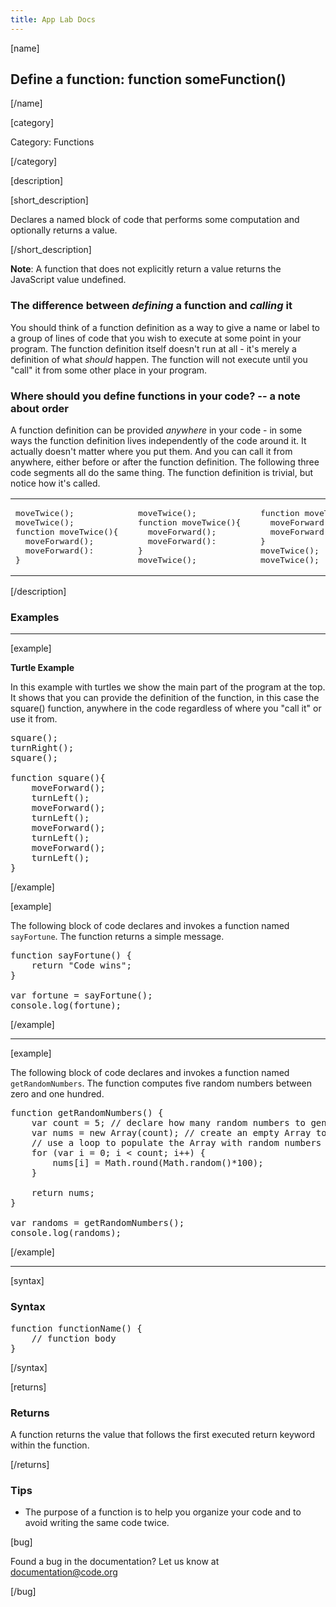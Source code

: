 ```yaml
---
title: App Lab Docs
---
```


[name]

## Define a function: function someFunction()

[/name]


[category]

Category: Functions

[/category]

[description]

[short_description]

Declares a named block of code that performs some computation and optionally returns a value.

[/short_description]

**Note**: A function that does not explicitly return a value returns the JavaScript value undefined.

### The difference between *defining* a function and _calling_ it

You should think of a function definition as a way to give a name or label to a group of lines of code that you wish to execute at some point in your program.  The function definition itself doesn't run at all - it's merely a definition of what *should* happen.  The function will not execute until you "call" it from some other place in your program.   

### Where should you define functions in your code? -- a note about order
A function definition can be provided *anywhere* in your code - in some ways the function definition lives independently of the code around it. It actually doesn't matter where you put them. And you can call it from anywhere, either before or after the function definition.  The following three code segments all do the same thing.  The function definition is trivial, but notice how it's called.

<table>
<tr>
<td width=33%><pre>
moveTwice();  
moveTwice();  
function moveTwice(){  
  moveForward();
  moveForward():
} </pre></td>
<td width=33%><pre>
moveTwice(); 
function moveTwice(){  
  moveForward();
  moveForward():
}    
moveTwice();</pre></td>
<td width=33%><pre>
function moveTwice(){  
  moveForward();
  moveForward():
}    
moveTwice();  
moveTwice();</pre></td></tr></table>



[/description]

### Examples
____________________________________________________
[example]

**Turtle Example**

In this example with turtles we show the main part of the program at the top.  It shows that you can provide the definition of the function, in this case the square() function, anywhere in the code regardless of where you "call it" or use it from.

<pre>
square();
turnRight();
square();

function square(){
	moveForward();
	turnLeft();
	moveForward();
	turnLeft();
	moveForward();
	turnLeft();
	moveForward();
	turnLeft();
}
</pre>
[/example]

[example]

The following block of code declares and invokes a function named `sayFortune`. The function returns a simple message.

<pre>
function sayFortune() {
    return "Code wins";
}

var fortune = sayFortune();
console.log(fortune);
</pre>

[/example]

____________________________________________________

[example]

The following block of code declares and invokes a function named `getRandomNumbers`. The function computes five random numbers between zero and one hundred.

<pre>
function getRandomNumbers() {
    var count = 5; // declare how many random numbers to generate
    var nums = new Array(count); // create an empty Array to store the random numbers
    // use a loop to populate the Array with random numbers
    for (var i = 0; i < count; i++) {
        nums[i] = Math.round(Math.random()*100);
    }

    return nums;
}

var randoms = getRandomNumbers();
console.log(randoms);
</pre>

[/example]

____________________________________________________

[syntax]

### Syntax
<pre>
function functionName() {
    // function body
}
</pre>

[/syntax]

[returns]

### Returns
A function returns the value that follows the first executed return keyword within the function.

[/returns]

### Tips
- The purpose of a function is to help you organize your code and to avoid writing the same code twice.

[bug]

Found a bug in the documentation? Let us know at documentation@code.org

[/bug]
